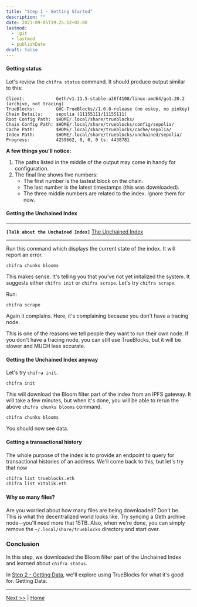```yaml
---
title: "Step 1 - Getting Started"
description: ""
date: 2023-09-05T19:25:12+02:00
lastmod:
  - :git
  - lastmod
  - publishDate
draft: false
---
```


#### Getting status

Let's review the `chifra status` command. It should produce output similar to this:

```[plaintext]
Client:            Geth/v1.11.5-stable-a38f4108/linux-amd64/go1.20.2 (archive, not tracing)
TrueBlocks:        GHC-TrueBlocks//1.0.0-release (no eskey, no pinkey)
Chain Details:     sepolia (11155111/11155111)
Root Config Path:  $HOME/.local/share/trueblocks/
Chain Config Path: $HOME/.local/share/trueblocks/config/sepolia/
Cache Path:        $HOME/.local/share/trueblocks/cache/sepolia/
Index Path:        $HOME/.local/share/trueblocks/unchained/sepolia/
Progress:          4259662, 0, 0, 0 ts: 4438781
```

**A few things you'll notice:**

1. The paths listed in the middle of the output may come in handy for configuration.
2. The final line shows five numbers:
   - The first number is the lastest block on the chain.
   - The last number is the latest timestamps (this was downloaded).
   - The three middle numbers are related to the index. Ignore them for now.

#### Getting the Unchained Index

----
**`[Talk about the Unchained Index]`**
[The Unchained Index](https://docs.google.com/presentation/d/1_KoMQV7ciYctgwiGdLpwn9nU6swmlb1l-w9XQo-VrDk/edit?usp=sharing)

----

Run this command which displays the current state of the index. It will report an error.

```[bash]
chifra chunks blooms
```

This makes sense. It's telling you that you've not yet initalized the system. It suggests either `chifra init` or `chifra scrape`. Let's try `chifra scrape`.

Run:

```[bash]
chifra scrape
```

Again it complains. Here, it's complaining because you don't have a tracing node.

This is one of the reasons we tell people they want to run their own node. If you don't have a tracing node, you can still use TrueBlocks, but it will be slower and MUCH less accurate.

#### Getting the Unchained Index anyway

Let's try `chifra init`.

```[bash]
chifra init
```

This will download the Bloom filter part of the index from an IPFS gateway. It will take a few minutes, but when it's done, you will be able to rerun the above `chifra chunks blooms` command.

```[bash]
chifra chunks blooms
```

You should now see data.

#### Getting a transactional history

The whole purpose of the index is to provide an endpoint to query for transactional histories of an address. We'll come back to this, but let's try that now

```bash
chifra list trueblocks.eth
chifra list vitalik.eth
```

#### Why so many files?

Are you worried about how many files are being downloaded? Don't be. This is what the decentralized world looks like. Try syncing a Geth archive node--you'll need more that 15TB. Also, when we're done, you can simply remove the `~/.local/share/trueblocks` directory and start over.

### Conclusion

In this step, we downloaded the Bloom filter part of the Unchained Index and learned about `chifra status`.

In [Step 2 - Getting Data](/tutorials/step2), we'll explore using TrueBlocks for what it's good for. Getting Data.

---
[Next >>](/tutorials/step2) | [Home](/tutorials/)
